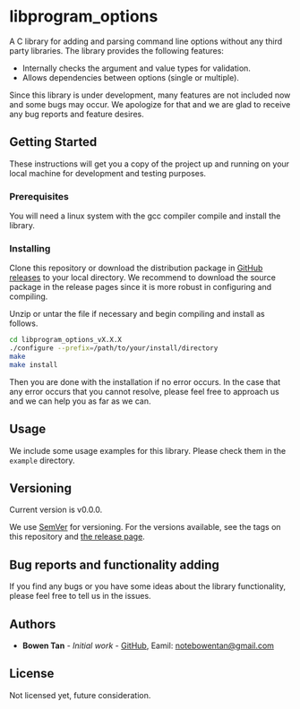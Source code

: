 # libprogram\_options

A C library for adding and parsing command line options without any third party libraries. The library provides the following features:
- Internally checks the argument and value types for validation.
- Allows dependencies between options (single or multiple).

Since this library is under development, many features are not included now and some bugs may occur. We apologize for that and we are glad to receive any bug reports and feature desires.

## Getting Started

These instructions will get you a copy of the project up and running on your local machine for development and testing purposes.

### Prerequisites

You will need a linux system with the gcc compiler compile and install the library.

### Installing

Clone this repository or download the distribution package in [GitHub releases](https://github.com/bowentan/libprogram_options/releases) to your local directory. We recommend to download the source package in the release pages since it is more robust in configuring and compiling.

Unzip or untar the file if necessary and begin compiling and install as follows.

```bash
cd libprogram_options_vX.X.X
./configure --prefix=/path/to/your/install/directory
make
make install
```

Then you are done with the installation if no error occurs. In the case that any error occurs that you cannot resolve, please feel free to approach us and we can help you as far as we can.

## Usage

We include some usage examples for this library. Please check them in the `example` directory.

## Versioning

Current version is v0.0.0. 

We use [SemVer](http://semver.org/) for versioning. For the versions available, see the tags on this repository and [the release page](https://github.com/bowentan/libprogram_options/releases).

## Bug reports and functionality adding

If you find any bugs or you have some ideas about the library functionality, please feel free to tell us in the issues.

## Authors

* **Bowen Tan** - *Initial work* - [GitHub](https://github.com/bowentan), Eamil: notebowentan@gmail.com

## License

Not licensed yet, future consideration.
